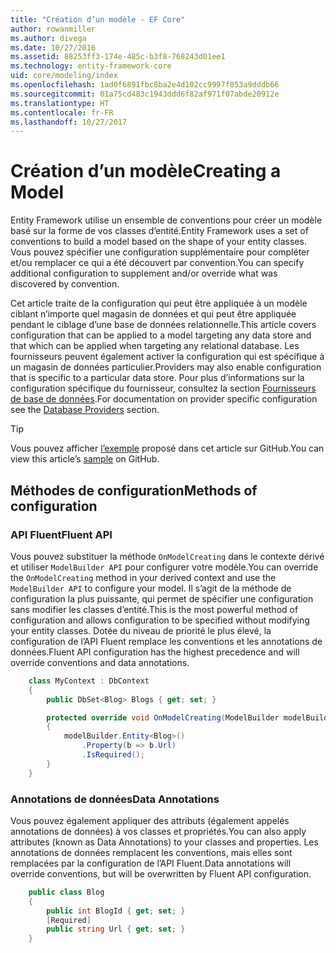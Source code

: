 ```yaml
---
title: "Création d’un modèle - EF Core"
author: rowanmiller
ms.author: divega
ms.date: 10/27/2016
ms.assetid: 88253ff3-174e-485c-b3f8-768243d01ee1
ms.technology: entity-framework-core
uid: core/modeling/index
ms.openlocfilehash: 1ad0f6891fbc8ba2e4d102cc9997f053a9dddb66
ms.sourcegitcommit: 01a75cd483c1943ddd6f82af971f07abde20912e
ms.translationtype: HT
ms.contentlocale: fr-FR
ms.lasthandoff: 10/27/2017
---
```

# <a name="creating-a-model"></a><span data-ttu-id="a764f-102">Création d’un modèle</span><span class="sxs-lookup"><span data-stu-id="a764f-102">Creating a Model</span></span>

<span data-ttu-id="a764f-103">Entity Framework utilise un ensemble de conventions pour créer un modèle basé sur la forme de vos classes d’entité.</span><span class="sxs-lookup"><span data-stu-id="a764f-103">Entity Framework uses a set of conventions to build a model based on the shape of your entity classes.</span></span> <span data-ttu-id="a764f-104">Vous pouvez spécifier une configuration supplémentaire pour compléter et/ou remplacer ce qui a été découvert par convention.</span><span class="sxs-lookup"><span data-stu-id="a764f-104">You can specify additional configuration to supplement and/or override what was discovered by convention.</span></span>

<span data-ttu-id="a764f-105">Cet article traite de la configuration qui peut être appliquée à un modèle ciblant n’importe quel magasin de données et qui peut être appliquée pendant le ciblage d’une base de données relationnelle.</span><span class="sxs-lookup"><span data-stu-id="a764f-105">This article covers configuration that can be applied to a model targeting any data store and that which can be applied when targeting any relational database.</span></span> <span data-ttu-id="a764f-106">Les fournisseurs peuvent également activer la configuration qui est spécifique à un magasin de données particulier.</span><span class="sxs-lookup"><span data-stu-id="a764f-106">Providers may also enable configuration that is specific to a particular data store.</span></span> <span data-ttu-id="a764f-107">Pour plus d’informations sur la configuration spécifique du fournisseur, consultez la section [Fournisseurs de base de données](../providers/index.md).</span><span class="sxs-lookup"><span data-stu-id="a764f-107">For documentation on provider specific configuration see the [Database Providers](../providers/index.md) section.</span></span>

> [!TIP]  
> <span data-ttu-id="a764f-108">Vous pouvez afficher [l’exemple](https://github.com/aspnet/EntityFramework.Docs/tree/master/samples) proposé dans cet article sur GitHub.</span><span class="sxs-lookup"><span data-stu-id="a764f-108">You can view this article’s [sample](https://github.com/aspnet/EntityFramework.Docs/tree/master/samples) on GitHub.</span></span>

## <a name="methods-of-configuration"></a><span data-ttu-id="a764f-109">Méthodes de configuration</span><span class="sxs-lookup"><span data-stu-id="a764f-109">Methods of configuration</span></span>

### <a name="fluent-api"></a><span data-ttu-id="a764f-110">API Fluent</span><span class="sxs-lookup"><span data-stu-id="a764f-110">Fluent API</span></span>

<span data-ttu-id="a764f-111">Vous pouvez substituer la méthode `OnModelCreating` dans le contexte dérivé et utiliser `ModelBuilder API` pour configurer votre modèle.</span><span class="sxs-lookup"><span data-stu-id="a764f-111">You can override the `OnModelCreating` method in your derived context and use the `ModelBuilder API` to configure your model.</span></span> <span data-ttu-id="a764f-112">Il s’agit de la méthode de configuration la plus puissante, qui permet de spécifier une configuration sans modifier les classes d’entité.</span><span class="sxs-lookup"><span data-stu-id="a764f-112">This is the most powerful method of configuration and allows configuration to be specified without modifying your entity classes.</span></span> <span data-ttu-id="a764f-113">Dotée du niveau de priorité le plus élevé, la configuration de l’API Fluent remplace les conventions et les annotations de données.</span><span class="sxs-lookup"><span data-stu-id="a764f-113">Fluent API configuration has the highest precedence and will override conventions and data annotations.</span></span>

<!-- [!code-csharp[Main](samples/core/Modeling/FluentAPI/Samples/Required.cs?range=5-15&highlight=5-10)] -->

``` csharp
    class MyContext : DbContext
    {
        public DbSet<Blog> Blogs { get; set; }

        protected override void OnModelCreating(ModelBuilder modelBuilder)
        {
            modelBuilder.Entity<Blog>()
                .Property(b => b.Url)
                .IsRequired();
        }
    }
```

### <a name="data-annotations"></a><span data-ttu-id="a764f-114">Annotations de données</span><span class="sxs-lookup"><span data-stu-id="a764f-114">Data Annotations</span></span>

<span data-ttu-id="a764f-115">Vous pouvez également appliquer des attributs (également appelés annotations de données) à vos classes et propriétés.</span><span class="sxs-lookup"><span data-stu-id="a764f-115">You can also apply attributes (known as Data Annotations) to your classes and properties.</span></span> <span data-ttu-id="a764f-116">Les annotations de données remplacent les conventions, mais elles sont remplacées par la configuration de l’API Fluent.</span><span class="sxs-lookup"><span data-stu-id="a764f-116">Data annotations will override conventions, but will be overwritten by Fluent API configuration.</span></span>

<!-- [!code-csharp[Main](samples/core/Modeling/DataAnnotations/Samples/Required.cs?range=11-16&highlight=4)] -->
``` csharp
    public class Blog
    {
        public int BlogId { get; set; }
        [Required]
        public string Url { get; set; }
    }
```
